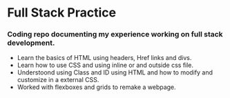 # Full Stack Practice
### Coding repo documenting my experience working on full stack development.

* Learn the basics of HTML using headers, Href links and divs. 
* Learn how to use CSS and using inline or and outside css file.
* Understoond using Class and ID using HTML and how to modify and customize in a external CSS.
* Worked with flexboxes and grids to remake a webpage.